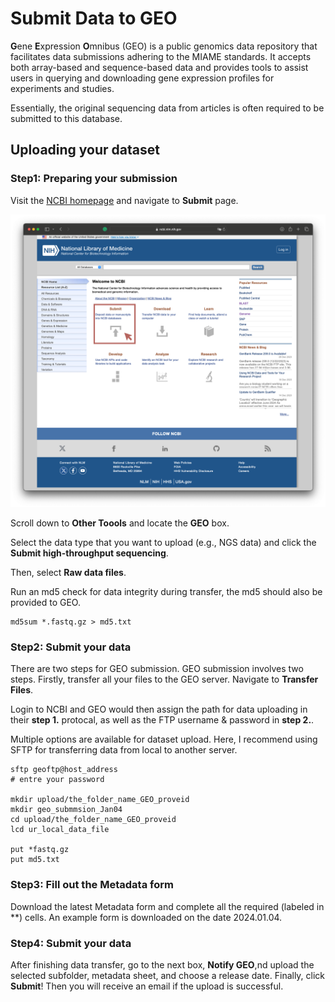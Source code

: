 # Submit Data to GEO


**G**ene **E**xpression **O**mnibus (GEO) is a public genomics data repository that facilitates data submissions adhering to the MIAME standards. It accepts both array-based and sequence-based data and provides tools to assist users in querying and downloading gene expression profiles for experiments and studies.


Essentially, the original sequencing data from articles is often required to be submitted to this database.


## Uploading your dataset
### Step1: Preparing your submission

Visit the [ NCBI homepage](https://www.ncbi.nlm.nih.gov/) and navigate to **Submit** page.

![](https://github.com/beritlin/NGS_analyses/blob/main/Figure/GEO_1.png)

Scroll down to **Other Toools** and locate the **GEO** box.

Select the data type that you want to upload (e.g., NGS data) and click the **Submit high-throughput sequencing**.

Then, select **Raw data files**.

Run an md5 check for data integrity during transfer, the md5 should also be provided to GEO.

```
md5sum *.fastq.gz > md5.txt
```

### Step2: Submit your data
There are two steps for GEO submission. 
GEO submission involves two steps. Firstly, transfer all your files to the GEO server. Navigate to **Transfer Files**.

Login to NCBI and GEO would then assign the path for data uploading in their **step 1.** protocal, as well as the FTP username & password in **step 2.**.

Multiple options are available for dataset upload. Here, I recommend using SFTP for transferring data from local to another server.


```
sftp geoftp@host_address
# entre your password

mkdir upload/the_folder_name_GEO_proveid
mkdir geo_submmsion_Jan04
cd upload/the_folder_name_GEO_proveid
lcd ur_local_data_file

put *fastq.gz
put md5.txt

```


### Step3: Fill out the Metadata form
Download the latest Metadata form and complete all the required (labeled in **) cells. 
An example form is downloaded on the date 2024.01.04.




### Step4: Submit your data
After finishing data transfer, go to the next box, **Notify GEO**,nd upload the selected subfolder, metadata sheet, and choose a release date. 
Finally, click **Submit**! Then you will receive an email if the upload is successful.


